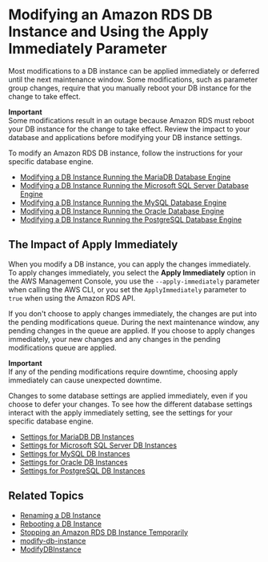 # Modifying an Amazon RDS DB Instance and Using the Apply Immediately Parameter<a name="Overview.DBInstance.Modifying"></a>

Most modifications to a DB instance can be applied immediately or deferred until the next maintenance window\. Some modifications, such as parameter group changes, require that you manually reboot your DB instance for the change to take effect\. 

**Important**  
Some modifications result in an outage because Amazon RDS must reboot your DB instance for the change to take effect\. Review the impact to your database and applications before modifying your DB instance settings\. 

To modify an Amazon RDS DB instance, follow the instructions for your specific database engine\. 
+ [Modifying a DB Instance Running the MariaDB Database Engine](USER_ModifyInstance.MariaDB.md)
+ [Modifying a DB Instance Running the Microsoft SQL Server Database Engine](USER_ModifyInstance.SQLServer.md)
+ [Modifying a DB Instance Running the MySQL Database Engine](USER_ModifyInstance.MySQL.md)
+ [Modifying a DB Instance Running the Oracle Database Engine](USER_ModifyInstance.Oracle.md)
+ [Modifying a DB Instance Running the PostgreSQL Database Engine](USER_ModifyPostgreSQLInstance.md)

## The Impact of Apply Immediately<a name="USER_ModifyInstance.ApplyImmediately"></a>

When you modify a DB instance, you can apply the changes immediately\. To apply changes immediately, you select the **Apply Immediately** option in the AWS Management Console, you use the `--apply-immediately` parameter when calling the AWS CLI, or you set the `ApplyImmediately` parameter to `true` when using the Amazon RDS API\. 

If you don't choose to apply changes immediately, the changes are put into the pending modifications queue\. During the next maintenance window, any pending changes in the queue are applied\. If you choose to apply changes immediately, your new changes and any changes in the pending modifications queue are applied\. 

**Important**  
If any of the pending modifications require downtime, choosing apply immediately can cause unexpected downtime\. 

Changes to some database settings are applied immediately, even if you choose to defer your changes\. To see how the different database settings interact with the apply immediately setting, see the settings for your specific database engine\. 
+ [Settings for MariaDB DB Instances](USER_ModifyInstance.MariaDB.md#USER_ModifyInstance.MariaDB.Settings)
+ [Settings for Microsoft SQL Server DB Instances](USER_ModifyInstance.SQLServer.md#USER_ModifyInstance.SQLServer.Settings)
+ [Settings for MySQL DB Instances](USER_ModifyInstance.MySQL.md#USER_ModifyInstance.MySQL.Settings)
+ [Settings for Oracle DB Instances](USER_ModifyInstance.Oracle.md#USER_ModifyInstance.Oracle.Settings)
+ [Settings for PostgreSQL DB Instances](USER_ModifyPostgreSQLInstance.md#USER_ModifyInstance.Postgres.Settings)

## Related Topics<a name="Overview.DBInstance.Modifying.Related"></a>
+ [Renaming a DB Instance](USER_RenameInstance.md)
+ [Rebooting a DB Instance ](USER_RebootInstance.md)
+ [Stopping an Amazon RDS DB Instance Temporarily](USER_StopInstance.md)
+ [modify\-db\-instance](http://docs.aws.amazon.com/cli/latest/reference/rds/modify-db-instance.html)
+ [ModifyDBInstance](http://docs.aws.amazon.com/AmazonRDS/latest/APIReference/API_ModifyDBInstance.html)